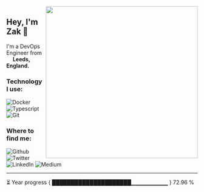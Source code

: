 
<img align="right" width="400" height="400" src="https://instagram.feoh3-1.fna.fbcdn.net/v/t51.2885-15/e35/72767618_530543940843085_5872510229440679720_n.jpg?_nc_ht=instagram.feoh3-1.fna.fbcdn.net&_nc_cat=101&_nc_ohc=QePZ0N-eHRoAX_hftNl&oh=08407c6056b3380fc09d01f51ed9729c&oe=5F30A1C4">

## Hey, I'm Zak :wave:

I'm a DevOps Engineer from <img src="https://image.flaticon.com/icons/svg/323/323270.svg" width="13" /> **Leeds, England.**

### Technology I use:

![Docker](https://img.shields.io/badge/-Docker-46a2f1?style=flat-square&logo=docker&logoColor=white)
![Typescript](https://img.shields.io/badge/-TypeScript-007ACC?style=flat-square&logo=typescript&logoColor=white)
![Git](https://img.shields.io/badge/-Git-F05032?style=flat-square&logo=git&logoColor=white)

### Where to find me:
![Github](https://img.shields.io/badge/GitHub-%2312100E.svg?&style=for-the-badge&logo=Github&logoColor=white)
![Twitter](https://img.shields.io/badge/twitter-%231DA1F2.svg?&style=for-the-badge&logo=twitter&logoColor=white)
![LinkedIn](https://img.shields.io/badge/linkedin-%230077B5.svg?&style=for-the-badge&logo=linkedin&logoColor=white)
![Medium](https://img.shields.io/badge/medium-%2312100E.svg?&style=for-the-badge&logo=medium&logoColor=white)

---
⏳ Year progress { █████████████████████▁▁▁▁▁▁▁▁▁ } 72.96 %

